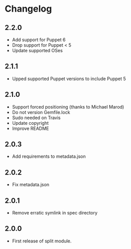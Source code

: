 # Changelog

## 2.2.0

- Add support for Puppet 6
- Drop support for Puppet < 5
- Update supported OSes

## 2.1.1

- Upped supported Puppet versions to include Puppet 5 

## 2.1.0

- Support forced positioning (thanks to Michael Marod)
- Do not version Gemfile.lock
- Sudo needed on Travis
- Update copyright
- Improve README

## 2.0.3

- Add requirements to metadata.json

## 2.0.2

- Fix metadata.json

## 2.0.1

- Remove erratic symlink in spec directory

## 2.0.0

- First release of split module.
